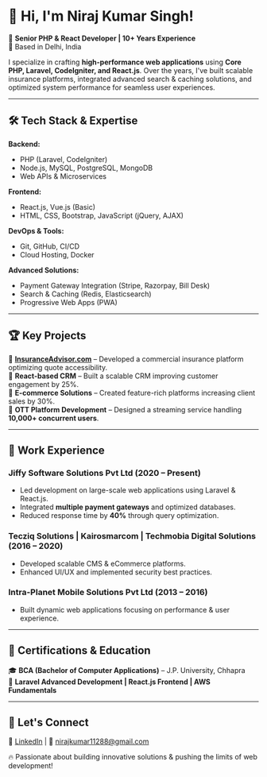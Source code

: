 # 👋 Hi, I'm Niraj Kumar Singh!

🚀 **Senior PHP & React Developer | 10+ Years Experience**  
📍 Based in Delhi, India  

I specialize in crafting **high-performance web applications** using **Core PHP, Laravel, CodeIgniter, and React.js**. Over the years, I've built scalable insurance platforms, integrated advanced search & caching solutions, and optimized system performance for seamless user experiences.

---

## 🛠 Tech Stack & Expertise  

**Backend:**  
- PHP (Laravel, CodeIgniter)  
- Node.js, MySQL, PostgreSQL, MongoDB  
- Web APIs & Microservices  

**Frontend:**  
- React.js, Vue.js (Basic)  
- HTML, CSS, Bootstrap, JavaScript (jQuery, AJAX)  

**DevOps & Tools:**  
- Git, GitHub, CI/CD  
- Cloud Hosting, Docker  

**Advanced Solutions:**  
- Payment Gateway Integration (Stripe, Razorpay, Bill Desk)  
- Search & Caching (Redis, Elasticsearch)  
- Progressive Web Apps (PWA)  

---

## 🏆 Key Projects  

🔹 **[InsuranceAdvisor.com](#)** – Developed a commercial insurance platform optimizing quote accessibility.  
🔹 **React-based CRM** – Built a scalable CRM improving customer engagement by 25%.  
🔹 **E-commerce Solutions** – Created feature-rich platforms increasing client sales by 30%.  
🔹 **OTT Platform Development** – Designed a streaming service handling **10,000+ concurrent users**.  

---

## 📌 Work Experience  

### **Jiffy Software Solutions Pvt Ltd** (2020 – Present)  
- Led development on large-scale web applications using Laravel & React.js.  
- Integrated **multiple payment gateways** and optimized databases.  
- Reduced response time by **40%** through query optimization.  

### **Tecziq Solutions | Kairosmarcom | Techmobia Digital Solutions** (2016 – 2020)  
- Developed scalable CMS & eCommerce platforms.  
- Enhanced UI/UX and implemented security best practices.  

### **Intra-Planet Mobile Solutions Pvt Ltd** (2013 – 2016)  
- Built dynamic web applications focusing on performance & user experience.  

---

## 🎯 Certifications & Education  
🎓 **BCA (Bachelor of Computer Applications)** – J.P. University, Chhapra  
📜 **Laravel Advanced Development | React.js Frontend | AWS Fundamentals**  

---

## 🔗 Let's Connect  
💼 [LinkedIn](https://www.linkedin.com/in/niraj-kumar-singh-1309b3a6/) | 📧 nirajkumar11288@gmail.com  

🔥 Passionate about building innovative solutions & pushing the limits of web development!  
